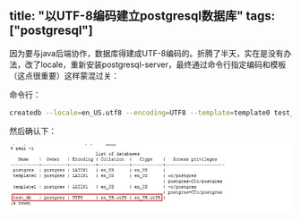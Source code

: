 title: "以UTF-8编码建立postgresql数据库"
tags:  ["postgresql"]
---

因为要与java后端协作，数据库得建成UTF-8编码的。折腾了半天，实在是没有办法，改了locale，重新安装postgresql-server，最终通过命令行指定编码和模板（这点很重要）这样蒙混过关：

命令行：

```bash
createdb --locale=en_US.utf8 --encoding=UTF8 --template=template0 test_db
```

然后确认下：

![psql_result](/uploads/2015_09_02_01.jpg)